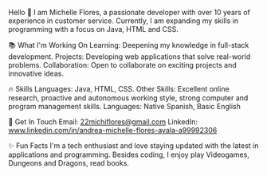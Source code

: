 Hello 👋
I am Michelle Flores, a passionate developer with over 10 years of experience in customer service. Currently, I am expanding my skills in programming with a focus on Java, HTML and CSS.
	
📚 What I'm Working On
	Learning: Deepening my knowledge in full-stack development.
	Projects: Developing web applications that solve real-world problems.
	Collaboration: Open to collaborate on exciting projects and innovative ideas.
	
🔥 Skills
	Languages: Java, HTML, CSS.
	Other Skills: Excellent online research, proactive and autonomous working style, strong computer and program management skills.
	Languages: Native Spanish, Basic English
	
💬 Get In Touch
	Email: 22michiflores@gmail.com
	LinkedIn: www.linkedin.com/in/andrea-michelle-flores-ayala-a99992306
	
✨ Fun Facts
	I'm a tech enthusiast and love staying updated with the latest in applications and programming.
	Besides coding, I enjoy play Videogames, Dungeons and Dragons, read books.
